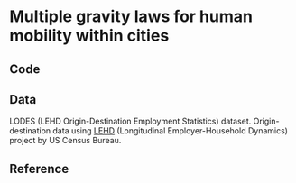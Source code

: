 # Multiple gravity laws for human mobility within cities
## Code

## Data
LODES (LEHD Origin-Destination Employment Statistics) dataset.
Origin-destination data using [LEHD](https://lehd.ces.census.gov/) (Longitudinal Employer-Household Dynamics) project by US Census Bureau.

## Reference
